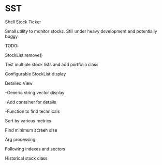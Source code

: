 SST
===

Shell Stock Ticker

Small utility to monitor stocks. Still under heavy development and potentially buggy.

TODO:

StockList.remove()

Test multiple stock lists and add portfolio class

Configurable StockList display

Detailed View

-Generic string vector display

-Add container for details

-Function to find technicals

Sort by various metrics

Find minimum screen size

Arg processing

Following indexes and sectors

Historical stock class

